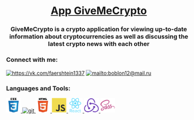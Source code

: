 <h1 align="center"><a href="https://givemecrypto-faershtein.netlify.app/">App GiveMeCrypto</a></h1>
<h3 align="center">GiveMeCrypto is a crypto application for viewing up-to-date information about cryptocurrencies as well as discussing the latest crypto news with each other</h3>


<h3 align="left">Connect with me:</h3>
<p align="left">
<a href="https://vk.com/faershtein1337" target="blank"><img align="center" src="https://upload.wikimedia.org/wikipedia/commons/f/f3/VK_Compact_Logo_%282021-present%29.svg" alt="https://vk.com/faershtein1337" height="60" width="60" /></a>
<a href="mailto:boblon12@mail.ru" target="blank"><img align="center" src="https://upload.wikimedia.org/wikipedia/commons/8/8c/Gmail_Icon_%282013-2020%29.svg" alt="mailto:boblon12@mail.ru" height="60" width="60" /></a>
</p>

<h3 align="left">Languages and Tools:</h3>
<p align="left"> <a href="https://www.w3schools.com/css/" target="_blank" rel="noreferrer"> <img src="https://raw.githubusercontent.com/devicons/devicon/master/icons/css3/css3-original-wordmark.svg" alt="css3" width="40" height="40"/> </a> <a href="https://git-scm.com/" target="_blank" rel="noreferrer"> <img src="https://www.vectorlogo.zone/logos/git-scm/git-scm-icon.svg" alt="git" width="40" height="40"/> </a> <a href="https://www.w3.org/html/" target="_blank" rel="noreferrer"> <img src="https://raw.githubusercontent.com/devicons/devicon/master/icons/html5/html5-original-wordmark.svg" alt="html5" width="40" height="40"/> </a> <a href="https://developer.mozilla.org/en-US/docs/Web/JavaScript" target="_blank" rel="noreferrer"> <img src="https://raw.githubusercontent.com/devicons/devicon/master/icons/javascript/javascript-original.svg" alt="javascript" width="40" height="40"/> </a> <a href="https://reactjs.org/" target="_blank" rel="noreferrer"> <img src="https://raw.githubusercontent.com/devicons/devicon/master/icons/react/react-original-wordmark.svg" alt="react" width="40" height="40"/> </a> <a href="https://redux.js.org" target="_blank" rel="noreferrer"> <img src="https://raw.githubusercontent.com/devicons/devicon/master/icons/redux/redux-original.svg" alt="redux" width="40" height="40"/> </a> <a href="https://sass-lang.com" target="_blank" rel="noreferrer"> <img src="https://raw.githubusercontent.com/devicons/devicon/master/icons/sass/sass-original.svg" alt="sass" width="40" height="40"/> </a> </p>
